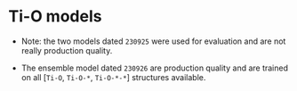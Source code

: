 # Ti-O models

- Note: the two models dated `230925` were used for evaluation and are not really production quality.

- The ensemble model dated `230926` are production quality and are trained on all [`Ti-O`, `Ti-O-*`, `Ti-O-*-*`] structures available.
